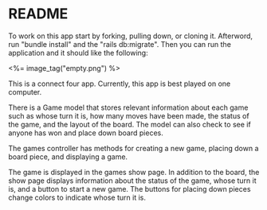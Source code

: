 # README

To work on this app start by forking, pulling down, or cloning it.
Afterword, run "bundle install" and the "rails db:migrate".
Then you can run the application and it should like the following:

<%= image_tag("empty.png") %>

This is a connect four app. Currently, this app is best played on one computer.

There is a Game model that stores relevant information about each game such as
whose turn it is, how many moves have been made, the status of the game, and the 
layout of the board. The model can also check to see if anyone has won and place
down board pieces.

The games controller has methods for creating a new game, placing down a board
piece, and displaying a game.

The game is displayed in the games show page. In addition to the board, the show
page displays information about the status of the game, whose turn it is, and 
a button to start a new game. The buttons for placing down pieces change colors 
to indicate whose turn it is. 

